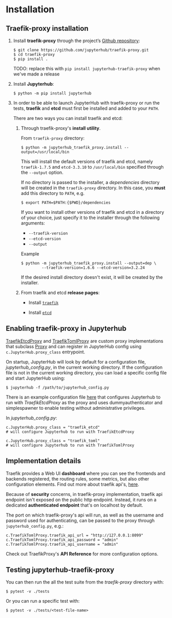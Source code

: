 # Installation


## Traefik-proxy installation

1. Install **traefik-proxy** through the project’s [Github repository](https://github.com/jupyterhub/traefik-proxy):

    ```
    $ git clone https://github.com/jupyterhub/traefik-proxy.git
    $ cd traefik-proxy
    $ pip install .
    ```

    TODO: replace this with `pip install jupyterhub-traefik-proxy` when we've made a release

2. Install **Jupyterhub**:
    ```
    $ python -m pip install jupyterhub
    ```

3. In order to be able to launch JupyterHub with traefik-proxy or run the tests, **traefik** and **etcd** must first be installed and added to your `PATH`.
   
   There are two ways you can install traefik and etcd:
   
   1. Through traefik-proxy's **install utility**.

      From `traefik-proxy` directory:

      ```
      $ python -m jupyterhub_traefik_proxy.install --output=/usr/local/bin
      ```
     
      This will install the default versions of traefik and etcd, namely `traefik-1.7.5` and `etcd-3.3.10` to `/usr/local/bin` specified through the `--output` option.

      If no directory is passed to the installer, a *dependencies* directory will be created in the `traefik-proxy` directory. In this case, you **must** add this directory to `PATH`, e.g.

      ```
      $ export PATH=$PATH:{$PWD}/dependencies
      ```

      If you want to install other versions of traefik and etcd in a directory of your choice, just specify it to the installer through the following arguments:
        * `--traefik-version`
        * `--etcd-version`
        * `--output`

      Example
      ```
      $ python -m jupyterhub_traefik_proxy.install --output=dep \
               --traefik-version=1.6.6 --etcd-version=3.2.24
      ```

      If the desired install directory doesn't exist, it will be created by the installer.

    2. From traefik and etcd **release pages**:
       * Install [`traefik`](https://traefik.io/#easy-to-install)

       * Install [`etcd`](https://traefik.io/#easy-to-install)

## Enabling traefik-proxy in Jupyterhub


[TraefikEtcdProxy](https://github.com/jupyterhub/traefik-proxy/blob/master/jupyterhub_traefik_proxy/etcd.py) and [TraefikTomlProxy](https://github.com/jupyterhub/traefik-proxy/blob/master/jupyterhub_traefik_proxy/toml.py) are custom proxy implementations that subclass [Proxy](https://github.com/jupyterhub/jupyterhub/blob/master/jupyterhub/proxy.py) and can register in JupyterHub config using `c.JupyterHub.proxy_class` entrypoint.

On startup, JupyterHub will look by default for a configuration file, *jupyterhub_config.py*, in the current working directory. If the configuration file is not in the current working directory,
you can load a specific config file and start JupyterHub using:

```
$ jupyterhub -f /path/to/jupyterhub_config.py
```

There is an example configuration file [here](https://github.com/jupyterhub/traefik-proxy/blob/master/examples/jupyterhub_config.py) that configures Jupyterhub to run with *TraefikEtcdProxy* as the proxy and uses dummyauthenticator and simplespawner to enable testing without administrative privileges.

In *jupyterhub_config.py*:

```
c.JupyterHub.proxy_class = "traefik_etcd"
# will configure Jupyterhub to run with TraefikEtcdProxy

```

```
c.JupyterHub.proxy_class = "traefik_toml"
# will configure Jupyterhub to run with TraefikTomlProxy
```

## Implementation details

Traefik provides a Web UI **dashboard** where you can see the frontends and backends registered, the routing rules, some metrics, but also other configuration elements. Find out more about traefik api's, [here](https://docs.traefik.io/configuration/api/#security).

Because of **security** concerns, in traefik-proxy implementation, traefik api endpoint isn't exposed on the public http endpoint. Instead, it runs on a dedicated **authenticated endpoint** that's on localhost by default.

The port on which traefik-proxy's api will run, as well as the username and password used for authenticating, can be passed to the proxy through `jupyterhub_config.py`, e.g.:

```
c.TraefikTomlProxy.traefik_api_url = "http://127.0.0.1:8099"
c.TraefikTomlProxy.traefik_api_password = "admin"
c.TraefikTomlProxy.traefik_api_username = "admin"
```

Check out TraefikProxy's **API Reference** for more configuration options.

## Testing jupyterhub-traefik-proxy

You can then run the all the test suite from the *traefik-proxy* directory with:

```
$ pytest -v ./tests
```

Or you can run a specific test with:

```
$ pytest -v ./tests/<test-file-name>
```
